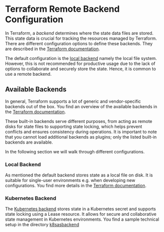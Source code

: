 # Terraform Remote Backend Configuration

In Terraform, a *backend* determines where the state data files are stored. This state data is crucial for tracking the resources managed by Terraform. There are different configuration options to define these backends. They are described in the [Terraform documentation](https://developer.hashicorp.com/terraform/language/backend).

The default configuration is the [local backend](https://developer.hashicorp.com/terraform/language/settings/backends/local) namely the local file system. However, this is not recommended for productive usage due to the lack of options to collaborate and securely store the state. Hence, it is common to use a remote backend.

## Available Backends

In general, Terraform supports a lot of generic and vendor-specific backends out of the box. You find an overview of the available backends in the [Terraform documentation](https://developer.hashicorp.com/terraform/language/settings#configuring-a-terraform-backend).

These built-in backends serve different purposes, from acting as remote disks for state files to supporting state locking, which helps prevent conflicts and ensures consistency during operations. It is important to note that you cannot load additional backends as plugins; only the listed built-in backends are available.

In the following section we will walk through different configurations.

### Local Backend

As mentioned the default backend stores state as a local file on disk. It is suitable for single-user environments e.g. when developing new configurations. You find more details in the [Terraform documentation](https://developer.hashicorp.com/terraform/language/settings/backends/local).

### Kubernetes Backend

The [Kubernetes backend](https://developer.hashicorp.com/terraform/language/settings/backends/kubernetes) stores state in a Kubernetes secret and supports state locking using a Lease resource. It allows for secure and collaborative state management in Kubernetes environments. You find a sample technical setup in the directory [k8sasbackend](./k8sasbackend/README.md)
